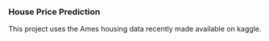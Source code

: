 ### House Price Prediction

This project uses the Ames housing data recently made available on kaggle.
